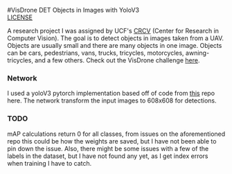 #VisDrone DET Objects in Images with YoloV3    
[LICENSE](LICENSE)

A research project I was assigned by UCF's [CRCV](http://crcv.ucf.edu/) (Center for Research in Computer Vision). The goal is to detect objects in images taken from a UAV. Objects are usually small and there are many objects in one image. Objects can be cars, pedestrians, vans, trucks, tricycles, motorcycles, awning-tricycles, and a few others. Check out the VisDrone challenge [here](http://www.aiskyeye.com/).

### Network
I used a yoloV3 pytorch implementation based off of code from [this](https://github.com/eriklindernoren/PyTorch-YOLOv3) repo here. The network transform the input images to 608x608 for detections.

### TODO
mAP calculations return 0 for all classes, from issues on the aforementioned repo this could be how the weights are saved, but I have not been able to pin down the issue. Also, there might be some issues with a few of the labels in the dataset, but I have not found any yet, as I get index errors when training I have to catch.
